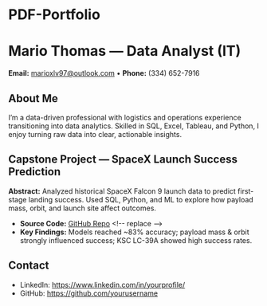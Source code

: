 # PDF-Portfolio
# Mario Thomas — Data Analyst (IT)

**Email:** marioxlv97@outlook.com • **Phone:** (334) 652-7916

## About Me
I’m a data-driven professional with logistics and operations experience transitioning into data analytics. Skilled in SQL, Excel, Tableau, and Python, I enjoy turning raw data into clear, actionable insights.

## Capstone Project — SpaceX Launch Success Prediction
**Abstract:** Analyzed historical SpaceX Falcon 9 launch data to predict first-stage landing success. Used SQL, Python, and ML to explore how payload mass, orbit, and launch site affect outcomes.

- **Source Code:** [GitHub Repo]([https://github.com/yourusername/spacex-capstone](https://github.com/mthomas3097/Data-Science-In-Action-)) <!-- replace -->
- **Key Findings:** Models reached ~83% accuracy; payload mass & orbit strongly influenced success; KSC LC-39A showed high success rates.

## Contact
- LinkedIn: https://www.linkedin.com/in/yourprofile/  <!-- replace -->
- GitHub: https://github.com/yourusername          <!-- replace -->
